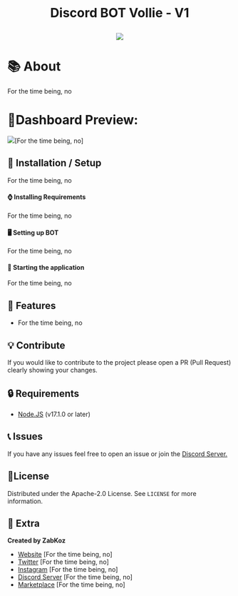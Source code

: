 <h1 align="center">
    <br>
    <p>Discord BOT Vollie - V1</p>
<img src="./content/#">
    
</h1>

# 📚 About
For the time being, no

# 👀Dashboard Preview:
<img src="./content/#">[For the time being, no]

## 🚀 Installation / Setup
For the time being, no
#### ⌚ Installing Requirements
For the time being, no

#### 🖥️ Setting up BOT
For the time being, no

#### 📡 Starting the application 
For the time being, no

## 🧰 Features
* For the time being, no

## 💡 Contribute
If you would like to contribute to the project please open a PR (Pull Request) clearly showing your changes.

## 🔒 Requirements
* [Node.JS](https://nodejs.org/en/) (v17.1.0 or later)

## 📞 Issues
If you have any issues feel free to open an issue or join the [Discord Server.](#)

## 📄License
Distributed under the Apache-2.0 License. See ``LICENSE`` for more information.

## 🧲 Extra
__Created by ZabKoz__
* [Website](#) [For the time being, no]
* [Twitter](#) [For the time being, no]
* [Instagram](#) [For the time being, no]
* [Discord Server](#) [For the time being, no]
* [Marketplace](#) [For the time being, no]
</br>
